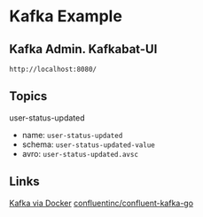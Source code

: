 # Kafka Example

## Kafka Admin. Kafkabat-UI

```
http://localhost:8080/
```

## Topics

user-status-updated

-   name: `user-status-updated`
-   schema: `user-status-updated-value`
-   avro: `user-status-updated.avsc`

## Links

[Kafka via Docker](https://github.com/confluentinc/cp-all-in-one/tree/v7.7.1)
[confluentinc/confluent-kafka-go](https://github.com/confluentinc/confluent-kafka-go/tree/master)
